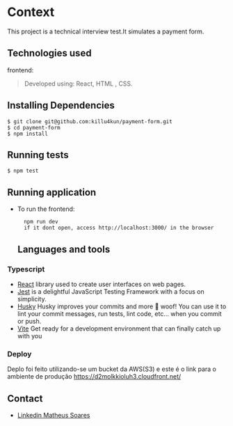 # Context
This project is a technical interview test.It simulates a payment form.

## Technologies used

frontend:
> Developed using: React, HTML , CSS.

## Installing Dependencies

    $ git clone git@github.com:killu4kun/payment-form.git
    $ cd payment-form
    $ npm install
## Running tests 
    $ npm test
## Running application

* To run the frontend:

  ```
    npm run dev
    if it dont open, access http://localhost:3000/ in the browser
  ```
  
  ## Languages and tools

### Typescript

- [React](http://facebook.github.io/react) library used to create user interfaces on web pages.
- [Jest](https://jestjs.io/) is a delightful JavaScript Testing Framework with a focus on simplicity.
- [Husky](https://typicode.github.io/husky/#/) Husky improves your commits and more 🐶 woof! You can use it to lint your commit messages, run tests, lint code, etc... when you commit or push.
- [Vite](https://vitejs.dev/) Get ready for a development environment that can finally catch up with you


### Deploy 

Deplo foi feito utilizando-se um bucket da AWS(S3) e este é o link para o ambiente de produção https://d2molkkioluh3.cloudfront.net/

## Contact

- [Linkedin Matheus Soares](https://www.linkedin.com/in/mateeus-soarees/)
